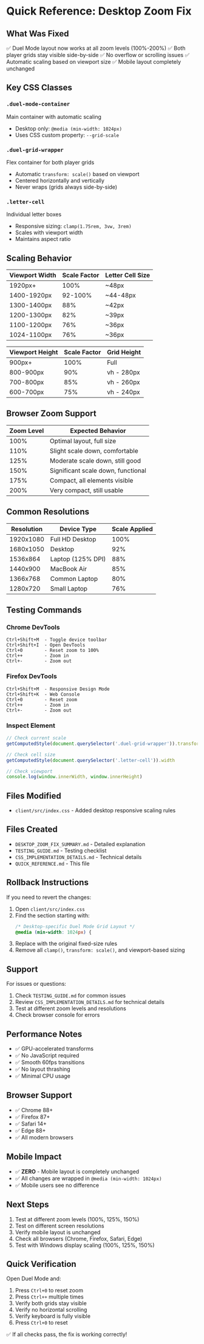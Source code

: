 # Quick Reference: Desktop Zoom Fix

## What Was Fixed
✅ Duel Mode layout now works at all zoom levels (100%-200%)
✅ Both player grids stay visible side-by-side
✅ No overflow or scrolling issues
✅ Automatic scaling based on viewport size
✅ Mobile layout completely unchanged

## Key CSS Classes

### `.duel-mode-container`
Main container with automatic scaling
- Desktop only: `@media (min-width: 1024px)`
- Uses CSS custom property: `--grid-scale`

### `.duel-grid-wrapper`
Flex container for both player grids
- Automatic `transform: scale()` based on viewport
- Centered horizontally and vertically
- Never wraps (grids always side-by-side)

### `.letter-cell`
Individual letter boxes
- Responsive sizing: `clamp(1.75rem, 3vw, 3rem)`
- Scales with viewport width
- Maintains aspect ratio

## Scaling Behavior

| Viewport Width | Scale Factor | Letter Cell Size |
|----------------|--------------|------------------|
| 1920px+        | 100%         | ~48px            |
| 1400-1920px    | 92-100%      | ~44-48px         |
| 1300-1400px    | 88%          | ~42px            |
| 1200-1300px    | 82%          | ~39px            |
| 1100-1200px    | 76%          | ~36px            |
| 1024-1100px    | 76%          | ~36px            |

| Viewport Height | Scale Factor | Grid Height      |
|-----------------|--------------|------------------|
| 900px+          | 100%         | Full             |
| 800-900px       | 90%          | vh - 280px       |
| 700-800px       | 85%          | vh - 260px       |
| 600-700px       | 75%          | vh - 240px       |

## Browser Zoom Support

| Zoom Level | Expected Behavior                    |
|------------|--------------------------------------|
| 100%       | Optimal layout, full size            |
| 110%       | Slight scale down, comfortable       |
| 125%       | Moderate scale down, still good      |
| 150%       | Significant scale down, functional   |
| 175%       | Compact, all elements visible        |
| 200%       | Very compact, still usable           |

## Common Resolutions

| Resolution  | Device Type        | Scale Applied |
|-------------|--------------------|---------------|
| 1920x1080   | Full HD Desktop    | 100%          |
| 1680x1050   | Desktop            | 92%           |
| 1536x864    | Laptop (125% DPI)  | 88%           |
| 1440x900    | MacBook Air        | 85%           |
| 1366x768    | Common Laptop      | 80%           |
| 1280x720    | Small Laptop       | 76%           |

## Testing Commands

### Chrome DevTools
```
Ctrl+Shift+M  - Toggle device toolbar
Ctrl+Shift+I  - Open DevTools
Ctrl+0        - Reset zoom to 100%
Ctrl++        - Zoom in
Ctrl+-        - Zoom out
```

### Firefox DevTools
```
Ctrl+Shift+M  - Responsive Design Mode
Ctrl+Shift+K  - Web Console
Ctrl+0        - Reset zoom
Ctrl++        - Zoom in
Ctrl+-        - Zoom out
```

### Inspect Element
```javascript
// Check current scale
getComputedStyle(document.querySelector('.duel-grid-wrapper')).transform

// Check cell size
getComputedStyle(document.querySelector('.letter-cell')).width

// Check viewport
console.log(window.innerWidth, window.innerHeight)
```

## Files Modified

- `client/src/index.css` - Added desktop responsive scaling rules

## Files Created

- `DESKTOP_ZOOM_FIX_SUMMARY.md` - Detailed explanation
- `TESTING_GUIDE.md` - Testing checklist
- `CSS_IMPLEMENTATION_DETAILS.md` - Technical details
- `QUICK_REFERENCE.md` - This file

## Rollback Instructions

If you need to revert the changes:

1. Open `client/src/index.css`
2. Find the section starting with:
   ```css
   /* Desktop-specific Duel Mode Grid Layout */
   @media (min-width: 1024px) {
   ```
3. Replace with the original fixed-size rules
4. Remove all `clamp()`, `transform: scale()`, and viewport-based sizing

## Support

For issues or questions:
1. Check `TESTING_GUIDE.md` for common issues
2. Review `CSS_IMPLEMENTATION_DETAILS.md` for technical details
3. Test at different zoom levels and resolutions
4. Check browser console for errors

## Performance Notes

- ✅ GPU-accelerated transforms
- ✅ No JavaScript required
- ✅ Smooth 60fps transitions
- ✅ No layout thrashing
- ✅ Minimal CPU usage

## Browser Support

- ✅ Chrome 88+
- ✅ Firefox 87+
- ✅ Safari 14+
- ✅ Edge 88+
- ✅ All modern browsers

## Mobile Impact

- ✅ **ZERO** - Mobile layout is completely unchanged
- ✅ All changes are wrapped in `@media (min-width: 1024px)`
- ✅ Mobile users see no difference

## Next Steps

1. Test at different zoom levels (100%, 125%, 150%)
2. Test on different screen resolutions
3. Verify mobile layout is unchanged
4. Check all browsers (Chrome, Firefox, Safari, Edge)
5. Test with Windows display scaling (100%, 125%, 150%)

## Quick Verification

Open Duel Mode and:
1. Press `Ctrl+0` to reset zoom
2. Press `Ctrl++` multiple times
3. Verify both grids stay visible
4. Verify no horizontal scrolling
5. Verify keyboard is fully visible
6. Press `Ctrl+0` to reset

✅ If all checks pass, the fix is working correctly!
